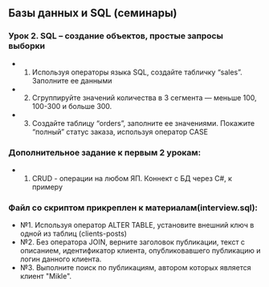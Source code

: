## Базы данных и SQL (семинары)
### Урок 2. SQL – создание объектов, простые запросы выборки

* 1. Используя операторы языка SQL, создайте табличку “sales”. Заполните ее данными

* 2. Сгруппируйте значений количества в 3 сегмента — меньше 100, 100-300 и больше 300.

* 3. Создайте таблицу “orders”, заполните ее значениями. Покажите “полный” статус заказа, используя оператор CASE

### Дополнительное задание к первым 2 урокам:
* 1. CRUD - операции на любом ЯП. Коннект с БД через С#, к примеру 
### Файл со скриптом прикреплен к материалам(interview.sql):
* №1. Используя оператор ALTER TABLE, установите внешний ключ в одной из таблиц (clients-posts)
* №2. Без оператора JOIN, верните заголовок публикации, текст с описанием, идентификатор клиента, опубликовавшего публикацию и логин данного клиента.
* №3. Выполните поиск по публикациям, автором которых является клиент "Mikle".

